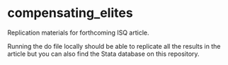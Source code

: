 # compensating_elites
Replication materials for forthcoming ISQ article. 

Running the do file locally should be able to replicate all the results in the article but you can also find the Stata database on this repository. 
